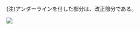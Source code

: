 (注)アンダーラインを付した部分は、改正部分である。

![](https://www.nta.go.jp/tmp/840b06be-038d-4ffd-b771-145f7f259f64/images/50868b6cf827dba484a19641ad6b44821bfd0cd681c54d2ad974a203a16ee93f.jpg)